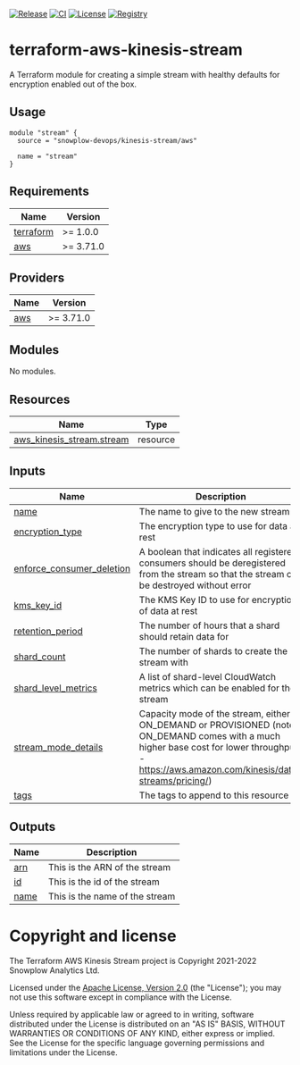 [![Release][release-image]][release] [![CI][ci-image]][ci] [![License][license-image]][license] [![Registry][registry-image]][registry]

# terraform-aws-kinesis-stream

A Terraform module for creating a simple stream with healthy defaults for encryption enabled out of the box.

## Usage

```hcl
module "stream" {
  source = "snowplow-devops/kinesis-stream/aws"

  name = "stream"
}
```

## Requirements

| Name | Version |
|------|---------|
| <a name="requirement_terraform"></a> [terraform](#requirement\_terraform) | >= 1.0.0 |
| <a name="requirement_aws"></a> [aws](#requirement\_aws) | >= 3.71.0 |

## Providers

| Name | Version |
|------|---------|
| <a name="provider_aws"></a> [aws](#provider\_aws) | >= 3.71.0 |

## Modules

No modules.

## Resources

| Name | Type |
|------|------|
| [aws_kinesis_stream.stream](https://registry.terraform.io/providers/hashicorp/aws/latest/docs/resources/kinesis_stream) | resource |

## Inputs

| Name | Description | Type | Default | Required |
|------|-------------|------|---------|:--------:|
| <a name="input_name"></a> [name](#input\_name) | The name to give to the new stream | `string` | n/a | yes |
| <a name="input_encryption_type"></a> [encryption\_type](#input\_encryption\_type) | The encryption type to use for data at rest | `string` | `"KMS"` | no |
| <a name="input_enforce_consumer_deletion"></a> [enforce\_consumer\_deletion](#input\_enforce\_consumer\_deletion) | A boolean that indicates all registered consumers should be deregistered from the stream so that the stream can be destroyed without error | `bool` | `true` | no |
| <a name="input_kms_key_id"></a> [kms\_key\_id](#input\_kms\_key\_id) | The KMS Key ID to use for encryption of data at rest | `string` | `"alias/aws/kinesis"` | no |
| <a name="input_retention_period"></a> [retention\_period](#input\_retention\_period) | The number of hours that a shard should retain data for | `number` | `24` | no |
| <a name="input_shard_count"></a> [shard\_count](#input\_shard\_count) | The number of shards to create the stream with | `number` | `1` | no |
| <a name="input_shard_level_metrics"></a> [shard\_level\_metrics](#input\_shard\_level\_metrics) | A list of shard-level CloudWatch metrics which can be enabled for the stream | `list(string)` | `[]` | no |
| <a name="input_stream_mode_details"></a> [stream\_mode\_details](#input\_stream\_mode\_details) | Capacity mode of the stream, either ON\_DEMAND or PROVISIONED (note: ON\_DEMAND comes with a much higher base cost for lower throughput - https://aws.amazon.com/kinesis/data-streams/pricing/) | `string` | `"PROVISIONED"` | no |
| <a name="input_tags"></a> [tags](#input\_tags) | The tags to append to this resource | `map(string)` | `{}` | no |

## Outputs

| Name | Description |
|------|-------------|
| <a name="output_arn"></a> [arn](#output\_arn) | This is the ARN of the stream |
| <a name="output_id"></a> [id](#output\_id) | This is the id of the stream |
| <a name="output_name"></a> [name](#output\_name) | This is the name of the stream |

# Copyright and license

The Terraform AWS Kinesis Stream project is Copyright 2021-2022 Snowplow Analytics Ltd.

Licensed under the [Apache License, Version 2.0][license] (the "License");
you may not use this software except in compliance with the License.

Unless required by applicable law or agreed to in writing, software
distributed under the License is distributed on an "AS IS" BASIS,
WITHOUT WARRANTIES OR CONDITIONS OF ANY KIND, either express or implied.
See the License for the specific language governing permissions and
limitations under the License.

[release]: https://github.com/snowplow-devops/terraform-aws-kinesis-stream/releases/latest
[release-image]: https://img.shields.io/github/v/release/snowplow-devops/terraform-aws-kinesis-stream

[ci]: https://github.com/snowplow-devops/terraform-aws-kinesis-stream/actions?query=workflow%3Aci
[ci-image]: https://github.com/snowplow-devops/terraform-aws-kinesis-stream/workflows/ci/badge.svg

[license]: https://www.apache.org/licenses/LICENSE-2.0
[license-image]: https://img.shields.io/badge/license-Apache--2-blue.svg?style=flat

[registry]: https://registry.terraform.io/modules/snowplow-devops/kinesis-stream/aws/latest
[registry-image]: https://img.shields.io/static/v1?label=Terraform&message=Registry&color=7B42BC&logo=terraform
